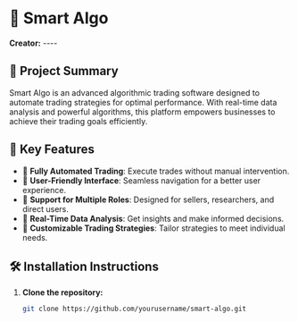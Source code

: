 # 🌟 Smart Algo

**Creator:** ----

## 📜 Project Summary

Smart Algo is an advanced algorithmic trading software designed to automate trading strategies for optimal performance. With real-time data analysis and powerful algorithms, this platform empowers businesses to achieve their trading goals efficiently.

## 🔑 Key Features

- 🔹 **Fully Automated Trading**: Execute trades without manual intervention.
- 🔹 **User-Friendly Interface**: Seamless navigation for a better user experience.
- 🔹 **Support for Multiple Roles**: Designed for sellers, researchers, and direct users.
- 🔹 **Real-Time Data Analysis**: Get insights and make informed decisions.
- 🔹 **Customizable Trading Strategies**: Tailor strategies to meet individual needs.

## 🛠️ Installation Instructions

1. **Clone the repository:**
   ```bash
   git clone https://github.com/yourusername/smart-algo.git
